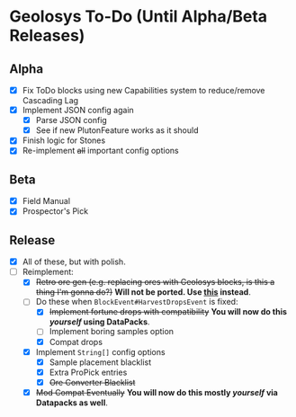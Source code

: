 # Geolosys To-Do (Until Alpha/Beta Releases)

## Alpha

- [x] Fix ToDo blocks using new Capabilities system to reduce/remove Cascading Lag
- [x] Implement JSON config again
  - [x] Parse JSON config
  - [x] See if new PlutonFeature works as it should
- [x] Finish logic for Stones
- [x] Re-implement ~~all~~ important config options

## Beta

- [x] Field Manual
- [x] Prospector's Pick

## Release

- [x] All of these, but with polish.
- [ ] Reimplement:
  - [x] ~~Retro ore gen (e.g. replacing ores with Geolosys blocks, is this a thing I'm gonna do?)~~ **Will not be ported. Use [this](https://www.curseforge.com/minecraft/mc-mods/wg-block-replacer) instead**.
  - [ ] Do these when `BlockEvent#HarvestDropsEvent` is fixed:
    - [x] ~~Implement fortune drops with compatibility~~ **You will now do this _yourself_ using DataPacks**.
    - [ ] Implement boring samples option
    - [x] Compat drops
  - [x] Implement `String[]` config options
    - [x] Sample placement blacklist
    - [x] Extra ProPick entries
    - [x] ~~Ore Converter Blacklist~~
  - [x] ~~Mod Compat Eventually~~ **You will now do this mostly _yourself_ via Datapacks as well**.
